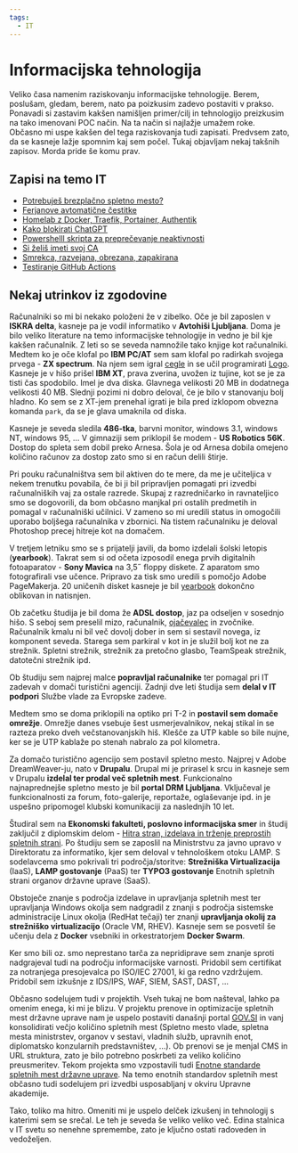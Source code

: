 ```yaml
---
tags:
  - IT
---
```


# Informacijska tehnologija

Veliko časa namenim raziskovanju informacijske tehnologije. Berem, poslušam, gledam, berem, nato pa poizkusim zadevo postaviti v prakso. Ponavadi si zastavim kakšen namišljen primer/cilj in tehnologijo preizkusim na tako imenovani POC način. Na ta način si najlažje umažem roke. Občasno mi uspe kakšen del tega raziskovanja tudi zapisati. Predvsem zato, da se kasneje lažje spomnim kaj sem počel. Tukaj objavljam nekaj takšnih zapisov. Morda pride še komu prav. 

## Zapisi na temo IT

* [Potrebuješ brezplačno spletno mesto?](spletno-mesto.md)
* [Ferjanove avtomatične čestitke](cestitke.md)
* [Homelab z Docker, Traefik, Portainer, Authentik](homelab.md)
* [Kako blokirati ChatGPT](blokada-chatgpt.md)
* [Powershelll skripta za preprečevanje neaktivnosti](no-sleep.md)
* [Si želiš imeti svoj CA](moj-ca.md)
* [Smrekca, razvejana, obrezana, zapakirana](smrekca.md)
* [Testiranje GitHub Actions](github-actions.md)


## Nekaj utrinkov iz zgodovine

Računalniki so mi bi nekako položeni že v zibelko. Oče je bil zaposlen v **ISKRA delta**, kasneje pa je vodil informatiko v **Avtohiši Ljubljana**. Doma je bilo veliko literature na temo informacijske tehnologije in vedno je bil kje kakšen računalnik. Z leti so se seveda namnožile tako knjige kot računalniki. Medtem ko je oče klofal po **IBM PC/AT** sem sam klofal po radirkah svojega prvega - **ZX spectrum**. Na njem sem igral [cegle](https://www.youtube.com/watch?v=f_NOhNB4V-I) in se učil programirati [Logo](https://en.wikipedia.org/wiki/Logo_(programming_language)). Kasneje je v hišo prišel **IBM XT**, prava zverina, uvožen iz tujine, kot se je za tisti čas spodobilo. Imel je dva diska. Glavnega velikosti 20 MB in dodatnega velikosti 40 MB. Slednji pozimi ni dobro deloval, če je bilo v stanovanju bolj hladno. Ko sem se z XT-jem prenehal igrati je bila pred izklopom obvezna komanda `park`, da se je glava umaknila od diska. 

Kasneje je seveda sledila **486-tka**, barvni monitor, windows 3.1, windows NT, windows 95, ... V gimnaziji sem priklopil še modem - **US Robotics 56K**. Dostop do spleta sem dobil preko Arnesa. Šola je od Arnesa dobila omejeno količino računov za dostop zato smo si en račun delili štirje.

Pri pouku računalništva sem bil aktiven do te mere, da me je učiteljica v nekem trenutku povabila, če bi ji bil pripravljen pomagati pri izvedbi računalniških vaj za ostale razrede. Skupaj z razredničarko in ravnateljico smo se dogovorili, da bom občasno manjkal pri ostalih predmetih in pomagal v računalniški učilnici. V zameno so mi uredili status in omogočili uporabo boljšega računalnika v zbornici. Na tistem računalniku je deloval Photoshop precej hitreje kot na domačem.

V tretjem letniku smo se s prijatelji javili, da bomo izdelali šolski letopis (**yearbook**). Takrat sem si od očeta izposodil enega prvih digitalnih fotoaparatov - **Sony Mavica** na 3,5˝ floppy diskete. Z aparatom smo fotografirali vse učence. Pripravo za tisk smo uredili s pomočjo Adobe PageMakerja. 20 uničenih disket kasneje je bil [yearbook](https://books.google.hr/books/about/Yearbook_98_99.html?id=udQZMwEACAAJ&redir_esc=y) dokončno oblikovan in natisnjen.

Ob začetku študija je bil doma že **ADSL dostop**, jaz pa odseljen v sosednjo hišo. S seboj sem preselil mizo, računalnik, [ojačevalec](https://photos.app.goo.gl/vPECgqYsyUzgjQL79) in zvočnike. Računalnik kmalu ni bil več dovolj dober in sem si sestavil novega, iz komponent seveda. Starega sem parkiral v kot in je služil bolj kot ne za strežnik. Spletni strežnik, strežnik za pretočno glasbo, TeamSpeak strežnik, datotečni strežnik ipd. 

Ob študiju sem najprej malce **popravljal računalnike** ter pomagal pri IT zadevah v domači turistični agenciji. Zadnji dve leti študija sem **delal v IT podpori** Službe vlade za Evropske zadeve.

Medtem smo se doma priklopili na optiko pri T-2 in **postavil sem domače omrežje**. Omrežje danes vsebuje šest usmerjevalnikov, nekaj stikal in se razteza preko dveh večstanovanjskih hiš. Klešče za UTP kable so bile nujne, ker se je UTP kablaže po stenah nabralo za pol kilometra.

Za domačo turistično agencijo sem postavil spletno mesto. Najprej v Adobe DreamWeaver-ju, nato v **Drupalu**. Drupal mi je prirasel k srcu in kasneje sem v Drupalu **izdelal ter prodal več spletnih mest**. Funkcionalno najnaprednejše spletno mesto je bil **portal DRM Ljubljana**. Vključeval je funkcionalnosti za forum, foto-galerije, reportaže, oglaševanje ipd. in je uspešno pripomogel klubski komunikaciji za naslednjih 10 let. 

Študiral sem na **Ekonomski fakulteti, poslovno informacijska smer** in študij zaključil z diplomskim delom - [Hitra stran, izdelava in trženje preprostih spletnih strani](https://repozitorij.uni-lj.si/IzpisGradiva.php?id=11991&lang=slv). Po študiju sem se zaposlil na Ministrstvu za javno upravo v Direktoratu za informatiko, kjer sem deloval v tehnološkem otoku LAMP. S sodelavcema smo pokrivali tri področja/storitve: **Strežniška Virtualizacija** (IaaS), **LAMP gostovanje** (PaaS) ter **TYPO3 gostovanje** Enotnih spletnih strani organov državne uprave (SaaS).

Obstoječe znanje s področja izdelave in upravljanja spletnih mest ter upravljanja Windows okolja sem nadgradil z znanji s področja sistemske administracije Linux okolja (RedHat tečaji) ter znanji **upravljanja okolij za strežniško virtualizacijo** (Oracle VM, RHEV). Kasneje sem se posvetil še učenju dela z **Docker** vsebniki in orkestratorjem **Docker Swarm**. 

Ker smo bili oz. smo neprestano tarča za nepridiprave sem znanje sproti nadgrajeval tudi na področju informacijske varnosti. Pridobil sem certifikat za notranjega presojevalca po ISO/IEC 27001, ki ga redno vzdržujem. Pridobil sem izkušnje z IDS/IPS, WAF, SIEM, SAST, DAST, ... 

Občasno sodelujem tudi v projektih. Vseh tukaj ne bom našteval, lahko pa omenim enega, ki mi je blizu. V projektu prenove in optimizacije spletnih mest državne uprave nam je uspelo postaviti današnji portal [GOV.SI](https://www.gov.si/) in vanj konsolidirati večjo količino spletnih mest (Spletno mesto vlade, spletna mesta ministrstev, organov v sestavi, vladnih služb, upravnih enot, diplomatsko konzularnih predstavništev, ...). Ob prenovi se je menjal CMS in URL struktura, zato je bilo potrebno poskrbeti za veliko količino preusmeritev. Tekom projekta smo vzpostavili tudi [Enotne standarde spletnih mest državne uprave](https://nio.gov.si/products/enotni%2Bstandardi%2Bspletnih%2Bmest%2Bdrzavne%2Buprave). Na temo enotnih standardov spletnih mest občasno tudi sodelujem pri izvedbi usposabljanj v okviru Upravne akademije.

Tako, toliko ma hitro. Omeniti mi je uspelo delček izkušenj in tehnologij s katerimi sem se srečal. Le teh je seveda še veliko veliko več. Edina stalnica v IT svetu so nenehne spremembe, zato je ključno ostati radoveden in vedoželjen.